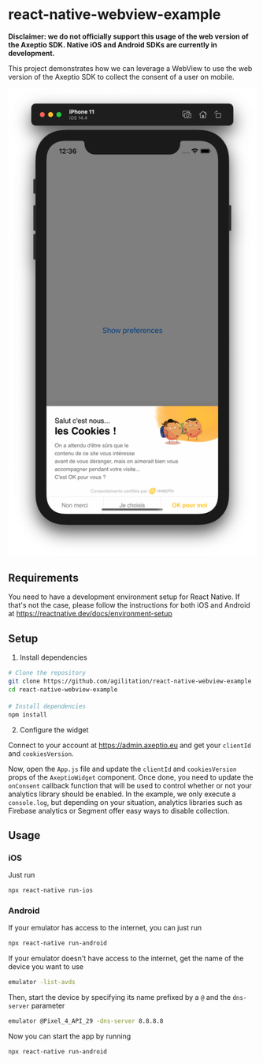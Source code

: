# react-native-webview-example

**Disclaimer: we do not officially support this usage of the web version of the Axeptio SDK. Native iOS and Android SDKs are currently in development.**

This project demonstrates how we can leverage a WebView to use the web version of the Axeptio SDK to collect the consent of a user on mobile.

![Image of Axeptio on iOS](/images/ios.png)

## Requirements

You need to have a development environment setup for React Native. If that's not the case, please follow the instructions for both iOS and Android at https://reactnative.dev/docs/environment-setup

## Setup

1. Install dependencies

```bash
# Clone the repository
git clone https://github.com/agilitation/react-native-webview-example
cd react-native-webview-example

# Install dependencies
npm install
```

2. Configure the widget

Connect to your account at https://admin.axeptio.eu and get your `clientId` and `cookiesVersion`.

Now, open the `App.js` file and update the `clientId` and `cookiesVersion` props of the `AxeptioWidget` component. Once done, you need to update the `onConsent` callback function that will be used to control whether or not your analytics library should be enabled. In the example, we only execute a `console.log`, but depending on your situation, analytics libraries such as Firebase analytics or Segment offer easy ways to disable collection.

## Usage

### iOS

Just run

```bash
npx react-native run-ios
```

### Android

If your emulator has access to the internet, you can just run

```bash
npx react-native run-android
```

If your emulator doesn't have access to the internet, get the name of the device you want to use

```bash
emulator -list-avds
```

Then, start the device by specifying its name prefixed by a `@` and the `dns-server` parameter

```bash
emulator @Pixel_4_API_29 -dns-server 8.8.8.8
```

Now you can start the app by running

```bash
npx react-native run-android
```
